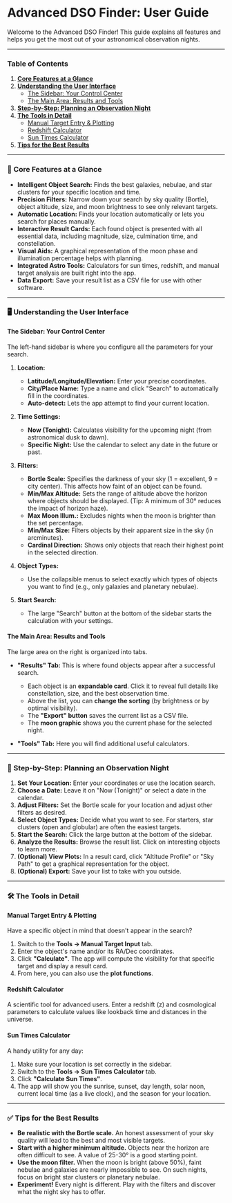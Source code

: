 # Advanced DSO Finder: User Guide

Welcome to the Advanced DSO Finder! This guide explains all features and helps you get the most out of your astronomical observation nights.

---

### Table of Contents

1.  [**Core Features at a Glance**](#-core-features-at-a-glance)
2.  [**Understanding the User Interface**](#-understanding-the-user-interface)
    *   [The Sidebar: Your Control Center](#the-sidebar-your-control-center)
    *   [The Main Area: Results and Tools](#the-main-area-results-and-tools)
3.  [**Step-by-Step: Planning an Observation Night**](#-step-by-step-planning-an-observation-night)
4.  [**The Tools in Detail**](#-the-tools-in-detail)
    *   [Manual Target Entry & Plotting](#manual-target-entry--plotting)
    *   [Redshift Calculator](#redshift-calculator)
    *   [Sun Times Calculator](#sun-times-calculator)
5.  [**Tips for the Best Results**](#-tips-for-the-best-results)

---

### 🌟 Core Features at a Glance

*   **Intelligent Object Search:** Finds the best galaxies, nebulae, and star clusters for your specific location and time.
*   **Precision Filters:** Narrow down your search by sky quality (Bortle), object altitude, size, and moon brightness to see only relevant targets.
*   **Automatic Location:** Finds your location automatically or lets you search for places manually.
*   **Interactive Result Cards:** Each found object is presented with all essential data, including magnitude, size, culmination time, and constellation.
*   **Visual Aids:** A graphical representation of the moon phase and illumination percentage helps with planning.
*   **Integrated Astro Tools:** Calculators for sun times, redshift, and manual target analysis are built right into the app.
*   **Data Export:** Save your result list as a CSV file for use with other software.

---

### 🖥️ Understanding the User Interface

#### The Sidebar: Your Control Center

The left-hand sidebar is where you configure all the parameters for your search.

1.  **Location:**
    *   **Latitude/Longitude/Elevation:** Enter your precise coordinates.
    *   **City/Place Name:** Type a name and click "Search" to automatically fill in the coordinates.
    *   **Auto-detect:** Lets the app attempt to find your current location.

2.  **Time Settings:**
    *   **Now (Tonight):** Calculates visibility for the upcoming night (from astronomical dusk to dawn).
    *   **Specific Night:** Use the calendar to select any date in the future or past.

3.  **Filters:**
    *   **Bortle Scale:** Specifies the darkness of your sky (1 = excellent, 9 = city center). This affects how faint of an object can be found.
    *   **Min/Max Altitude:** Sets the range of altitude above the horizon where objects should be displayed. (Tip: A minimum of 30° reduces the impact of horizon haze).
    *   **Max Moon Illum.:** Excludes nights when the moon is brighter than the set percentage.
    *   **Min/Max Size:** Filters objects by their apparent size in the sky (in arcminutes).
    *   **Cardinal Direction:** Shows only objects that reach their highest point in the selected direction.

4.  **Object Types:**
    *   Use the collapsible menus to select exactly which types of objects you want to find (e.g., only galaxies and planetary nebulae).

5.  **Start Search:**
    *   The large "Search" button at the bottom of the sidebar starts the calculation with your settings.

#### The Main Area: Results and Tools

The large area on the right is organized into tabs.

*   **"Results" Tab:** This is where found objects appear after a successful search.
    *   Each object is an **expandable card**. Click it to reveal full details like constellation, size, and the best observation time.
    *   Above the list, you can **change the sorting** (by brightness or by optimal visibility).
    *   The **"Export" button** saves the current list as a CSV file.
    *   The **moon graphic** shows you the current phase for the selected night.

*   **"Tools" Tab:** Here you will find additional useful calculators.

---

### 🚀 Step-by-Step: Planning an Observation Night

1.  **Set Your Location:** Enter your coordinates or use the location search.
2.  **Choose a Date:** Leave it on "Now (Tonight)" or select a date in the calendar.
3.  **Adjust Filters:** Set the Bortle scale for your location and adjust other filters as desired.
4.  **Select Object Types:** Decide what you want to see. For starters, star clusters (open and globular) are often the easiest targets.
5.  **Start the Search:** Click the large button at the bottom of the sidebar.
6.  **Analyze the Results:** Browse the result list. Click on interesting objects to learn more.
7.  **(Optional) View Plots:** In a result card, click "Altitude Profile" or "Sky Path" to get a graphical representation for the object.
8.  **(Optional) Export:** Save your list to take with you outside.

---

### 🛠️ The Tools in Detail

#### Manual Target Entry & Plotting
Have a specific object in mind that doesn't appear in the search?

1.  Switch to the **Tools -> Manual Target Input** tab.
2.  Enter the object's name and/or its RA/Dec coordinates.
3.  Click **"Calculate"**. The app will compute the visibility for that specific target and display a result card.
4.  From here, you can also use the **plot functions**.

#### Redshift Calculator
A scientific tool for advanced users. Enter a redshift (z) and cosmological parameters to calculate values like lookback time and distances in the universe.

#### Sun Times Calculator
A handy utility for any day:
1.  Make sure your location is set correctly in the sidebar.
2.  Switch to the **Tools -> Sun Times Calculator** tab.
3.  Click **"Calculate Sun Times"**.
4.  The app will show you the sunrise, sunset, day length, solar noon, current local time (as a live clock), and the season for your location.

---

### ✅ Tips for the Best Results

*   **Be realistic with the Bortle scale.** An honest assessment of your sky quality will lead to the best and most visible targets.
*   **Start with a higher minimum altitude.** Objects near the horizon are often difficult to see. A value of 25-30° is a good starting point.
*   **Use the moon filter.** When the moon is bright (above 50%), faint nebulae and galaxies are nearly impossible to see. On such nights, focus on bright star clusters or planetary nebulae.
*   **Experiment!** Every night is different. Play with the filters and discover what the night sky has to offer.
